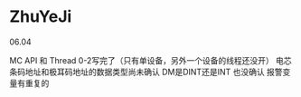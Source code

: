 # ZhuYeJi

06.04

MC API 和 Thread 0-2写完了（只有单设备，另外一个设备的线程还没开）
电芯条码地址和极耳码地址的数据类型尚未确认
DM是DINT还是INT 也没确认
报警变量有重复的